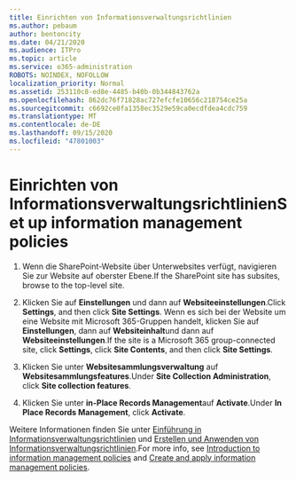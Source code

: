 ```yaml
---
title: Einrichten von Informationsverwaltungsrichtlinien
ms.author: pebaum
author: bentoncity
ms.date: 04/21/2020
ms.audience: ITPro
ms.topic: article
ms.service: o365-administration
ROBOTS: NOINDEX, NOFOLLOW
localization_priority: Normal
ms.assetid: 253110c8-ed8e-4485-b40b-0b344843762a
ms.openlocfilehash: 862dc76f71828ac727efcfe10656c218754ce25a
ms.sourcegitcommit: c6692ce0fa1358ec3529e59ca0ecdfdea4cdc759
ms.translationtype: MT
ms.contentlocale: de-DE
ms.lasthandoff: 09/15/2020
ms.locfileid: "47801003"
---
```

# <a name="set-up-information-management-policies"></a><span data-ttu-id="88894-102">Einrichten von Informationsverwaltungsrichtlinien</span><span class="sxs-lookup"><span data-stu-id="88894-102">Set up information management policies</span></span>

1. <span data-ttu-id="88894-103">Wenn die SharePoint-Website über Unterwebsites verfügt, navigieren Sie zur Website auf oberster Ebene.</span><span class="sxs-lookup"><span data-stu-id="88894-103">If the SharePoint site has subsites, browse to the top-level site.</span></span>
    
2. <span data-ttu-id="88894-104">Klicken Sie auf **Einstellungen** und dann auf **Websiteeinstellungen**.</span><span class="sxs-lookup"><span data-stu-id="88894-104">Click **Settings**, and then click **Site Settings**.</span></span> <span data-ttu-id="88894-105">Wenn es sich bei der Website um eine Website mit Microsoft 365-Gruppen handelt, klicken Sie auf **Einstellungen**, dann auf **Websiteinhalt**und dann auf **Websiteeinstellungen**.</span><span class="sxs-lookup"><span data-stu-id="88894-105">If the site is a Microsoft 365 group-connected site, click **Settings**, click **Site Contents**, and then click **Site Settings**.</span></span>
    
3. <span data-ttu-id="88894-106">Klicken Sie unter **Websitesammlungsverwaltung** auf **Websitesammlungsfeatures**.</span><span class="sxs-lookup"><span data-stu-id="88894-106">Under **Site Collection Administration**, click **Site collection features**.</span></span>
    
4. <span data-ttu-id="88894-107">Klicken Sie unter **in-Place Records Management**auf **Activate**.</span><span class="sxs-lookup"><span data-stu-id="88894-107">Under **In Place Records Management**, click **Activate**.</span></span>
    
<span data-ttu-id="88894-108">Weitere Informationen finden Sie unter [Einführung in Informationsverwaltungsrichtlinien](https://go.microsoft.com/fwlink/?linkid=404239) und [Erstellen und Anwenden von Informationsverwaltungsrichtlinien](https://go.microsoft.com/fwlink/?linkid=2003916).</span><span class="sxs-lookup"><span data-stu-id="88894-108">For more info, see [Introduction to information management policies](https://go.microsoft.com/fwlink/?linkid=404239) and [Create and apply information management policies](https://go.microsoft.com/fwlink/?linkid=2003916).</span></span>
  

